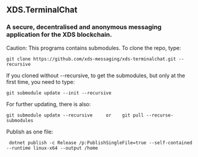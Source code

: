 XDS.TerminalChat
----------------------------

### A secure, decentralised and anonymous messaging application for the XDS blockchain.

Caution: This programs contains submodules. To clone the repo, type:

    git clone https://github.com/xds-messaging/xds-terminalchat.git --recursive
    
If you cloned without --recursive, to get the submodules, but only at the first time, you need to type:

    git submodule update --init --recursive
    
For further updating, there is also:

    git submodule update --recursive     or    git pull --recurse-submodules

Publish as one file:
    
     dotnet publish -c Release /p:PublishSingleFile=true --self-contained --runtime linux-x64 --output /home
    
